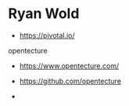 # Ryan Wold


* https://pivotal.io/

opentecture

* https://www.opentecture.com/
* https://github.com/opentecture



*